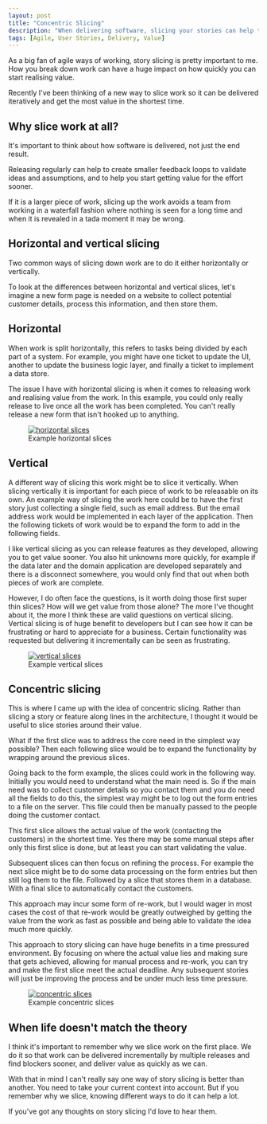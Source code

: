 ```yaml
---
layout: post
title: "Concentric Slicing"
description: "When delivering software, slicing your stories can help to deliver value sooner"
tags: [Agile, User Stories, Delivery, Value]
---
```


As a big fan of agile ways of working, story slicing is pretty important to me. How you break down work can have a huge impact on how quickly you can start realising value. 

Recently I've been thinking of a new way to slice work so it can be delivered iteratively and get the most value in the shortest time.

## Why slice work at all?

It's important to think about how software is delivered, not just the end result. 

Releasing regularly can help to create smaller feedback loops to validate ideas and assumptions, and to help you start getting value for the effort sooner. 

If it is a larger piece of work, slicing up the work avoids a team from working in a waterfall fashion where nothing is seen for a long time and when it is revealed in a tada moment it may be wrong.

## Horizontal and vertical slicing

Two common ways of slicing down work are to do it either horizontally or vertically. 

To look at the differences between horizontal and vertical slices, let's imagine a new form page is needed on a website to collect potential customer details, process this information, and then store them.

## Horizontal

When work is split horizontally, this refers to tasks being divided by each part of a system. For example, you might have one ticket to update the UI, another to update the business logic layer, and finally a ticket to implement a data store.

The issue I have with horizontal slicing is when it comes to releasing work and realising value from the work. In this example, you could only really release to live once all the work has been completed. You can't really release a new form that isn't hooked up to anything.

<div class="center">
<figure>
	<a href="{{ site.url }}/images/concentricslicing/horizontal.png"><img src="{{ site.url }}/images/concentricslicing/horizontal.png" alt="horizontal slices"></a>
	<figcaption>Example horizontal slices</figcaption>
</figure>
</div>

## Vertical

A different way of slicing this work might be to slice it vertically. When slicing vertically it is important for each piece of work to be releasable on its own. An example way of slicing the work here could be to have the first story just collecting a single field, such as email address. But the email address work would be implemented in each layer of the application. Then the following tickets of work would be to expand the form to add in the following fields.

I like vertical slicing as you can release features as they developed, allowing you to get value sooner. You also hit unknowns more quickly, for example if the data later and the domain application are developed separately and there is a disconnect somewhere, you would only find that out when both pieces of work are complete.

However, I do often face the questions, is it worth doing those first super thin slices? How will we get value from those alone? The more I've thought about it, the more I think these are valid questions on vertical slicing. Vertical slicing is of huge benefit to developers but I can see how it can be frustrating or hard to appreciate for a business. Certain functionality was requested but delivering it incrementally can be seen as frustrating.

<div class="center">
<figure>
	<a href="{{ site.url }}/images/concentricslicing/vertical.png"><img src="{{ site.url }}/images/concentricslicing/vertical.png" alt="vertical slices"></a>
	<figcaption>Example vertical slices</figcaption>
</figure>
</div>

## Concentric slicing

This is where I came up with the idea of concentric slicing. Rather than slicing a story or feature along lines in the architecture, I thought it would be useful to slice stories around their value.

What if the first slice was to address the core need in the simplest way possible? Then each following slice would be to expand the functionality by wrapping around the previous slices.

Going back to the form example, the slices could work in the following way. Initially you would need to understand what the main need is. So if the main need was to collect customer details so you contact them and you do need all the fields to do this, the simplest way might be to log out the form entries to a file on the server. This file could then be manually passed to the people doing the customer contact.

This first slice allows the actual value of the work (contacting the customers) in the shortest time. Yes there may be some manual steps after only this first slice is done, but at least you can start validating the value.

Subsequent slices can then focus on refining the process. For example the next slice might be to do some data processing on the form entries but then still log them to the file. Followed by a slice that stores them in a database. With a final slice to automatically contact the customers.

This approach may incur some form of re-work, but I would wager in most cases the cost of that re-work would be greatly outweighed by getting the value from the work as fast as possible and being able to validate the idea much more quickly.

This approach to story slicing can have huge benefits in a time pressured environment. By focusing on where the actual value lies and making sure that gets achieved, allowing for manual process and re-work, you can try and make the first slice meet the actual deadline. Any subsequent stories will just be improving the process and be under much less time pressure.

<div class="center">
<figure>
	<a href="{{ site.url }}/images/concentricslicing/concentric.png"><img src="{{ site.url }}/images/concentricslicing/concentric.png" alt="concentric slices"></a>
	<figcaption>Example concentric slices</figcaption>
</figure>
</div>

## When life doesn't match the theory

I think it's important to remember why we slice work on the first place. We do it so that work can be delivered incrementally by multiple releases and find blockers sooner, and deliver value as quickly as we can.

With that in mind I can't really say one way of story slicing is better than another. You need to take your current context into account. But if you remember why we slice, knowing different ways to do it can help a lot.

If you've got any thoughts on story slicing I'd love to hear them.

